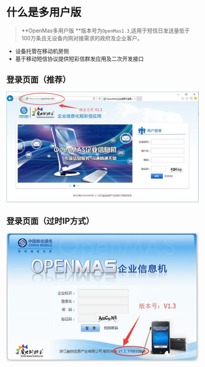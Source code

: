 # 什么是多用户版  

>**OpenMas多用户版 **版本号为`OpenMas1.3`,适用于短信日发送量低于100万条且无设备内网对接需求的政府及企业客户。  
   * 设备托管在移动机房侧  
   * 基于移动短信协议提供短彩信群发应用及二次开发接口  

## 登录页面（推荐）   
<img src="../images/loginPageByDc_V1.3.jpg" alt="图片被外星人掠走了┌(。Д。)┐" title="OpenMas1.3 多用户版（推荐）">

## 登录页面（过时IP方式）
<img src="../images/loginPageByIP_V1.3.jpg" alt="图片被外星人掠走了┌(。Д。)┐" title="OpenMas1.3 多用户版（过时的IP方式）">
